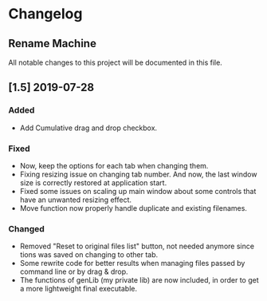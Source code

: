 # Changelog

## Rename Machine

All notable changes to this project will be documented in this file.

## [1.5] 2019-07-28

### Added

- Add Cumulative drag and drop checkbox.

### Fixed

- Now, keep the options for each tab when changing them.
- Fixing resizing issue on changing tab number. And now, the last window size is correctly restored at application start.
- Fixed some issues on scaling up main window about some controls that have  an unwanted resizing effect.
- Move function now properly handle duplicate and existing filenames.

### Changed

- Removed "Reset to original files list" button, not needed anymore since tions was saved on changing to other tab.
- Some rewrite code for better results when managing files passed by command line or by drag & drop.
- The functions of genLib (my private lib) are now included, in order to get a more lightweight final executable.